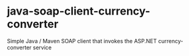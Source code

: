 # java-soap-client-currency-converter
Simple Java / Maven SOAP client that invokes the ASP.NET currency-converter service
